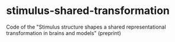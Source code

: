 # stimulus-shared-transformation
Code of the "Stimulus structure shapes a shared representational transformation in brains and models" (preprint) 
